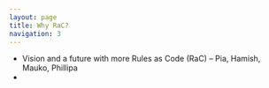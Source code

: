 ```yaml
---
layout: page
title: Why RaC?
navigation: 3
---
```


* Vision and a future with more Rules as Code (RaC) – Pia, Hamish, Mauko, Phillipa
* 
